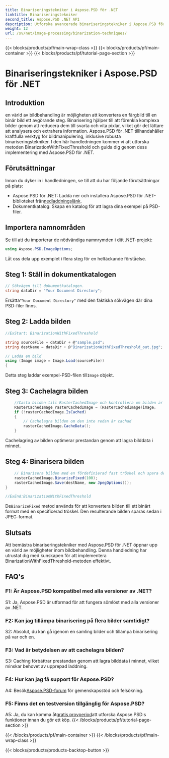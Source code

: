 ```yaml
---
title: Binariseringstekniker i Aspose.PSD för .NET
linktitle: Binariseringstekniker
second_title: Aspose.PSD .NET API
description: Utforska avancerade binariseringstekniker i Aspose.PSD för .NET. Konvertera färgbilder till binära med lätthet med metoden BinarizationWithFixedThreshold.
weight: 12
url: /sv/net/image-processing/binarization-techniques/
---
```


{{< blocks/products/pf/main-wrap-class >}}
{{< blocks/products/pf/main-container >}}
{{< blocks/products/pf/tutorial-page-section >}}

# Binariseringstekniker i Aspose.PSD för .NET

## Introduktion

en värld av bildbehandling är möjligheten att konvertera en färgbild till en binär bild ett avgörande steg. Binarisering hjälper till att förenkla komplexa bilder genom att reducera dem till svarta och vita pixlar, vilket gör det lättare att analysera och extrahera information. Aspose.PSD för .NET tillhandahåller kraftfulla verktyg för bildmanipulering, inklusive robusta binariseringstekniker. I den här handledningen kommer vi att utforska metoden BinarizationWithFixedThreshold och guida dig genom dess implementering med Aspose.PSD för .NET.

## Förutsättningar

Innan du dyker in i handledningen, se till att du har följande förutsättningar på plats:

-  Aspose.PSD för .NET: Ladda ner och installera Aspose.PSD för .NET-biblioteket från[nedladdningslänk](https://releases.aspose.com/psd/net/).
- Dokumentkatalog: Skapa en katalog för att lagra dina exempel på PSD-filer.

## Importera namnområden

Se till att du importerar de nödvändiga namnrymden i ditt .NET-projekt:

```csharp
using Aspose.PSD.ImageOptions;
```

Låt oss dela upp exemplet i flera steg för en heltäckande förståelse.

## Steg 1: Ställ in dokumentkatalogen

```csharp
// Sökvägen till dokumentkatalogen.
string dataDir = "Your Document Directory";
```

 Ersätta`"Your Document Directory"` med den faktiska sökvägen där dina PSD-filer finns.

## Steg 2: Ladda bilden

```csharp
//ExStart: BinarizationWithFixedThreshold

string sourceFile = dataDir + @"sample.psd";
string destName = dataDir + @"BinarizationWithFixedThreshold_out.jpg";

// Ladda en bild
using (Image image = Image.Load(sourceFile))
{
```

 Detta steg laddar exempel-PSD-filen till`Image` objekt.

## Steg 3: Cachelagra bilden

```csharp
	//Casta bilden till RasterCachedImage och kontrollera om bilden är cachad
	RasterCachedImage rasterCachedImage = (RasterCachedImage)image;
	if (!rasterCachedImage.IsCached)
	{
		// Cachelagra bilden om den inte redan är cachad
		rasterCachedImage.CacheData();
	}
```

Cachelagring av bilden optimerar prestandan genom att lagra bilddata i minnet.

## Steg 4: Binarisera bilden

```csharp
	// Binarisera bilden med en fördefinierad fast tröskel och spara den resulterande bilden
	rasterCachedImage.BinarizeFixed(100);
	rasterCachedImage.Save(destName, new JpegOptions());
}

//ExEnd:BinarizationWithFixedThreshold
```

 De`BinarizeFixed` metod används för att konvertera bilden till ett binärt format med en specificerad tröskel. Den resulterande bilden sparas sedan i JPEG-format.

## Slutsats

Att bemästra binariseringstekniker med Aspose.PSD för .NET öppnar upp en värld av möjligheter inom bildbehandling. Denna handledning har utrustat dig med kunskapen för att implementera BinarizationWithFixedThreshold-metoden effektivt.

## FAQ's

### F1: Är Aspose.PSD kompatibel med alla versioner av .NET?

S1: Ja, Aspose.PSD är utformad för att fungera sömlöst med alla versioner av .NET.

### F2: Kan jag tillämpa binarisering på flera bilder samtidigt?

S2: Absolut, du kan gå igenom en samling bilder och tillämpa binarisering på var och en.

### F3: Vad är betydelsen av att cachelagra bilden?

S3: Caching förbättrar prestandan genom att lagra bilddata i minnet, vilket minskar behovet av upprepad laddning.

### F4: Hur kan jag få support för Aspose.PSD?

 A4: Besök[Aspose.PSD-forum](https://forum.aspose.com/c/psd/34) för gemenskapsstöd och felsökning.

### F5: Finns det en testversion tillgänglig för Aspose.PSD?

 A5: Ja, du kan komma åt[gratis provperiod](https://releases.aspose.com/)att utforska Aspose.PSD:s funktioner innan du gör ett köp.
{{< /blocks/products/pf/tutorial-page-section >}}

{{< /blocks/products/pf/main-container >}}
{{< /blocks/products/pf/main-wrap-class >}}

{{< blocks/products/products-backtop-button >}}
